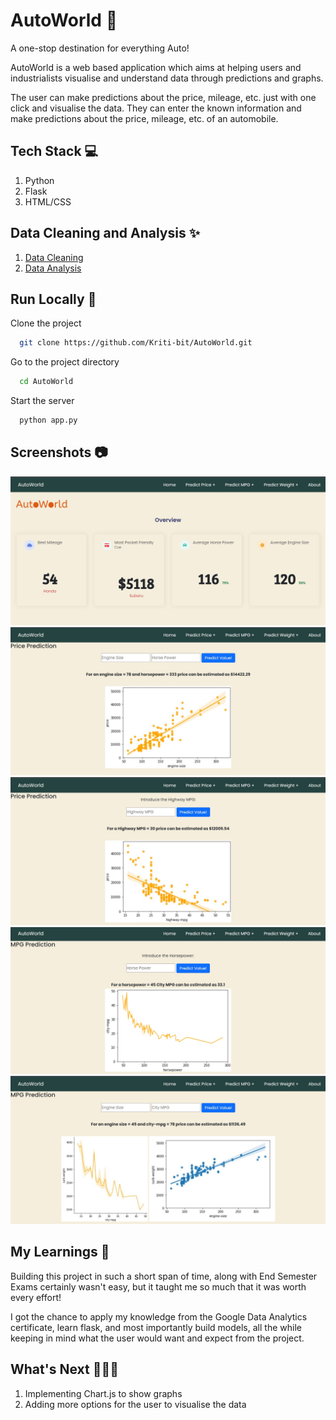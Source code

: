 # AutoWorld 🚗

A one-stop destination for everything Auto!

AutoWorld is a web based application which aims at helping users and industrialists visualise and understand data through predictions and graphs.

The user can make predictions about the price, mileage, etc. just with one click and visualise the data. They can enter the known information and make predictions about the price, mileage, etc. of an automobile.

## Tech Stack 💻

1. Python
2. Flask
3. HTML/CSS

## Data Cleaning and Analysis ✨

1. <a target="_blank" href="https://www.kaggle.com/code/kriti7/automobile-data-cleaning/notebook">Data Cleaning</a>
2. <a target="_blank" href="https://www.kaggle.com/code/kriti7/automobile-data-analysis/notebook">Data Analysis</a>

## Run Locally 🧪

Clone the project

```bash
  git clone https://github.com/Kriti-bit/AutoWorld.git
```

Go to the project directory

```bash
  cd AutoWorld
```

Start the server

```bash
  python app.py
```

## Screenshots 📷

<img src="./static/screenshots/homepage.jpg"/>
<br>
<img src="./static/screenshots/prediction1.jpg"/>
<br>
<img src="./static/screenshots/prediction2.jpg"/>
<br>
<img src="./static/screenshots/prediction3.jpg"/>
<br>
<img src="./static/screenshots/prediction4.jpg"/>

<br>

## My Learnings 📝

Building this project in such a short span of time, along with End Semester Exams certainly wasn't easy, but it taught me so much that it was worth every effort!

I got the chance to apply my knowledge from the Google Data Analytics certificate, learn flask, and most importantly build models, all the while keeping in mind what the user would want and expect from the project.

## What's Next 👩🏻‍💻

1. Implementing Chart.js to show graphs
2. Adding more options for the user to visualise the data
